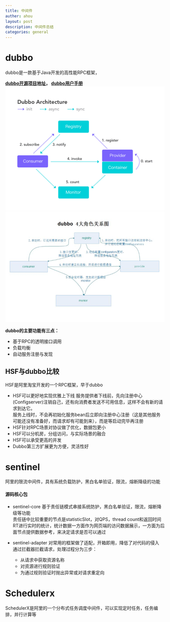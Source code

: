 ```yaml
---
title: 中间件
auther: ahou
layout: post
description: 中间件总结
categories: general
---
```


# dubbo

dubbo是一款基于Java开发的高性能RPC框架，  

**[dubbo开源项目地址](https://github.com/apache/dubbo)， [dubbo用户手册](https://dubbo.gitbooks.io/dubbo-user-book/)**  
![architecture](./images/1590199092637.png)  
![dubbo角色关系图](./images/1590289522650.png)

**dubbo的主要功能有三点：**
- 基于RPC的透明接口调用
- 负载均衡
- 自动服务注册与发现
 
## HSF与dubbo比较
HSF是阿里淘宝开发的一个RPC框架，早于dubbo
- HSF可以更好地实现优雅上下线
服务提供者下线前，先向注册中心(Configserver)注销自己，还有向消费者发送不可用信息，这样不会有新的请求到达它。  
服务上线时，不会再初始化服务bean后立即向注册中心注册（这是其他服务可能还没有准备好，而请求却有可能到来），而是等启动完毕再注册  
- HSF针对RPC场景对协议做了优化，数据包更小
- HSF可以分机房，分组访问，与实际场景的融合
- HSF可以承受更高的并发
- Dubbo第三方扩展更为方便，灵活性好

# sentinel
阿里的限流中间件，具有系统负载防护，黑白名单验证，限流，熔断降级的功能  

#### 源码核心包
- sentinel-core
基于责任链模式串接系统防护，黑白名单验证，限流，熔断降级等功能  
责任链中比较重要的节点是statisticSlot，对QPS，thread count和返回时间RT进行实时的统计，统计数据一方面作为网页端的访问数据展示，一方面为后面节点提供数据参考，来决定请求是否可以通过

- sentinel-adapter
对常用的框架做了适配，开箱即用，降低了对代码的侵入  
通过拦截器拦截请求，处理过程分为三步：
    - 从请求中获取资源名称
    - 对资源进行规则验证
    - 为通过规则验证时抛出异常或对请求重定向


# Schedulerx
SchedulerX是阿里的一个分布式任务调度中间件，可以实现定时任务，任务编排，并行计算等